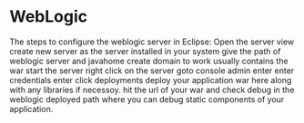 # WebLogic
The steps to configure the weblogic server in Eclipse:
Open the server view
create new server as the server installed in your system
give the path of weblogic server and javahome
create domain to work usually contains the war
start the server
right click on the server
goto console admin enter
enter credentials enter
click deployments 
deploy your application war here along with any libraries if necessoy.
hit the url of your war and check debug in the weblogic deployed path where you can debug static components of your application.
